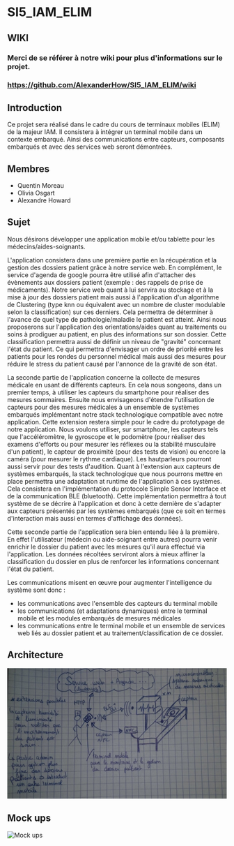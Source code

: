 # SI5_IAM_ELIM

## WIKI
### Merci de se référer à notre wiki pour plus d'informations sur le projet.
### https://github.com/AlexanderHow/SI5_IAM_ELIM/wiki

## Introduction

Ce projet sera réalisé dans le cadre du cours de terminaux mobiles (ELIM) de la majeur IAM. Il consistera à intégrer un terminal mobile dans un contexte embarqué. Ainsi des communications entre capteurs, composants embarqués et avec des services web seront démontrées.


## Membres

- Quentin Moreau
- Olivia Osgart
- Alexandre Howard


## Sujet

Nous désirons développer une application mobile et/ou tablette pour les médecins/aides-soignants.

L'application consistera dans une première partie en la récupération et la gestion des dossiers patient grâce à notre service web. En complément, le service d'agenda de google pourra être utilisé afin d'attacher des évènements aux dossiers patient (exemple : des rappels de prise de médicaments). Notre service web quant à lui servira au stockage et à la mise à jour des dossiers patient mais aussi à l'application d'un algorithme de Clustering (type knn ou équivalent avec un nombre de cluster modulable selon la classification) sur ces derniers. Cela permettra de déterminer à l'avance de quel type de pathologie/maladie le patient est atteint. Ainsi nous proposerons sur l'application des orientations/aides quant au traitements ou soins à prodiguer au patient, en plus des informations sur son dossier. Cette classification permettra aussi de définir un niveau de "gravité" concernant l'état du patient. Ce qui permettra d'envisager un ordre de priorité entre les patients pour les rondes du personnel médical mais aussi des mesures pour réduire le stress du patient causé par l'annonce de la gravité de son état.

La seconde partie de l'application concerne la collecte de mesures médicale en usant de différents capteurs.
En cela nous songeons, dans un premier temps, à utiliser les capteurs du smartphone pour réaliser des mesures sommaires. Ensuite nous envisageons d'étendre l'utilisation de capteurs pour des mesures médicales à un ensemble de systèmes embarqués implémentant notre stack technologique compatible avec notre application. Cette extension restera simple pour le cadre du prototypage de notre application.
Nous voulons utiliser, sur smartphone, les capteurs tels que l'accéléromètre, le gyroscope et le podomètre (pour réaliser des examens d'efforts ou pour mesurer les réflexes ou la stabilité musculaire d'un patient), le capteur de proximité (pour des tests de vision) ou encore la caméra (pour mesurer le rythme cardiaque). Les hautparleurs pourront aussi servir pour des tests d'audition.
Quant à l'extension aux capteurs de systèmes embarqués, la stack technologique que nous pourrons mettre en place permettra une adaptation at runtime de l'application à ces systèmes. Cela consistera en l'implémentation du protocole Simple Sensor Interface et de la communication BLE (bluetooth). Cette implémentation permettra à tout système de se décrire à l'application et donc à cette dernière de s'adapter aux capteurs présentés par les systèmes embarqués (que ce soit en termes d'interaction mais aussi en termes d'affichage des données).

Cette seconde partie de l'application sera bien entendu liée à la première. En effet l'utilisateur (médecin ou aide-soignant entre autres) pourra venir enrichir le dossier du patient avec les mesures qu'il aura effectué via l'application. Les données récoltées serviront alors à mieux affiner la classification du dossier en plus de renforcer les informations concernant l'état du patient. 
 
Les communications misent en œuvre pour augmenter l'intelligence du système sont donc :
- les communications avec l'ensemble des capteurs du terminal mobile
- les communications (et adaptations dynamiques) entre le terminal mobile et les modules embarqués de mesures médicales
- les communications entre le terminal mobile et un ensemble de services web liés au dossier patient et au traitement/classification de ce dossier.

## Architecture

![Architecture](https://github.com/AlexanderHow/SI5_IAM_ELIM/blob/master/docs/arcitecture.jpg)

## Mock ups

![Mock ups]()

